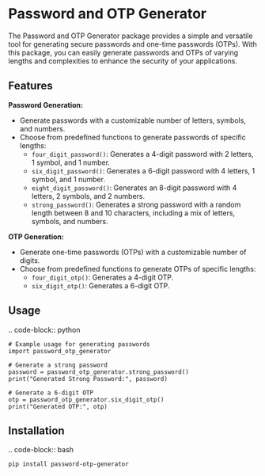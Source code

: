 Password and OTP Generator
===========================

The Password and OTP Generator package provides a simple and versatile tool for generating secure passwords and one-time passwords (OTPs). With this package, you can easily generate passwords and OTPs of varying lengths and complexities to enhance the security of your applications.

Features
--------

**Password Generation:**

- Generate passwords with a customizable number of letters, symbols, and numbers.
- Choose from predefined functions to generate passwords of specific lengths:
  - ``four_digit_password()``: Generates a 4-digit password with 2 letters, 1 symbol, and 1 number.
  - ``six_digit_password()``: Generates a 6-digit password with 4 letters, 1 symbol, and 1 number.
  - ``eight_digit_password()``: Generates an 8-digit password with 4 letters, 2 symbols, and 2 numbers.
  - ``strong_password()``: Generates a strong password with a random length between 8 and 10 characters, including a mix of letters, symbols, and numbers.

**OTP Generation:**

- Generate one-time passwords (OTPs) with a customizable number of digits.
- Choose from predefined functions to generate OTPs of specific lengths:
  - ``four_digit_otp()``: Generates a 4-digit OTP.
  - ``six_digit_otp()``: Generates a 6-digit OTP.

Usage
-----

.. code-block:: python

    # Example usage for generating passwords
    import password_otp_generator

    # Generate a strong password
    password = password_otp_generator.strong_password()
    print("Generated Strong Password:", password)

    # Generate a 6-digit OTP
    otp = password_otp_generator.six_digit_otp()
    print("Generated OTP:", otp)

Installation
------------

.. code-block:: bash

    pip install password-otp-generator
